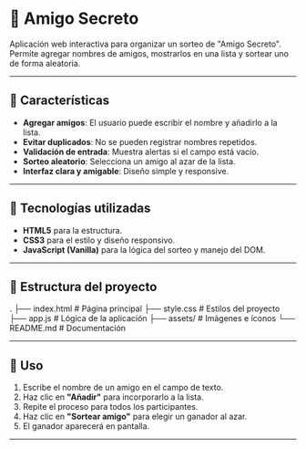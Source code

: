 # 🎁 Amigo Secreto

Aplicación web interactiva para organizar un sorteo de "Amigo Secreto".  
Permite agregar nombres de amigos, mostrarlos en una lista y sortear uno de forma aleatoria.

---

## 📌 Características

- **Agregar amigos**: El usuario puede escribir el nombre y añadirlo a la lista.
- **Evitar duplicados**: No se pueden registrar nombres repetidos.
- **Validación de entrada**: Muestra alertas si el campo está vacío.
- **Sorteo aleatorio**: Selecciona un amigo al azar de la lista.
- **Interfaz clara y amigable**: Diseño simple y responsive.

---

## 🚀 Tecnologías utilizadas

- **HTML5** para la estructura.
- **CSS3** para el estilo y diseño responsivo.
- **JavaScript (Vanilla)** para la lógica del sorteo y manejo del DOM.

---

## 📂 Estructura del proyecto

.
├── index.html # Página principal
├── style.css # Estilos del proyecto
├── app.js # Lógica de la aplicación
├── assets/ # Imágenes e íconos
└── README.md # Documentación

---

## 📖 Uso

1. Escribe el nombre de un amigo en el campo de texto.
2. Haz clic en **"Añadir"** para incorporarlo a la lista.
3. Repite el proceso para todos los participantes.
4. Haz clic en **"Sortear amigo"** para elegir un ganador al azar.
5. El ganador aparecerá en pantalla.

---
